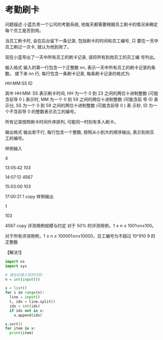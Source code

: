 # 考勤刷卡


问题描述
小蓝负责一个公司的考勤系统, 他每天都需要根据员工刷卡的情况来确定 每个员工是否到岗。

当员工刷卡时, 会在后台留下一条记录, 包括刷卡的时间和员工编号, 只 要在一天中员工刷过一次卡, 就认为他到岗了。

现在小蓝导出了一天中所有员工的刷卡记录, 请将所有到岗员工的员工编 号列出。

输入格式
输入的第一行包含一个正整数 nn, 表示一天中所有员工的刷卡记录的条数。 接下来 nn 行, 每行包含一条刷卡记录, 每条刷卡记录的格式为:

HH:MM:SS ID

其中 HH:MM: SS 表示刷卡时间, HH 为一个 0 到 23 之间的两位十进制整数 (可能含前导 0 ) 表示时, MM 为一个 0 到 59 之间的两位十进制整数 (可能含前 导 0) 表示分, SS 为一个 0 到 59 之间的两位十进制整数 (可能含前导 0 ) 表 示秒, ID 为一个不含前导 0 的整数表示员工的编号。

所有记录按照刷卡时间升序排列, 可能同一时刻有多人刷卡。

输出格式
输出若干行, 每行包含一个整数, 按照从小到大的顺序输出, 表示到岗员 工的编号。

样例输入

4

13:05:42 103

14:07:12 4567

15:03:00 103

17:00:21 1
copy
样例输出

1



103



4567
copy
评测用例规模与约定
对于 50% 的评测用例，1 ≤ n ≤ 1001≤n≤100。

对于所有评测用例，1 ≤ n ≤ 100001≤n≤10000，员工编号为不超过 10^910 
9
  的正整数


【解法1】
```python
import os
import sys

# 请在此输入您的代码
n = int(input())

x = list()
for i in range(n):
  line = input()
  t, idx = line.split()
  idx = int(idx)
  if idx not in x:
    x.append(idx)

x.sort()
for item in x:
  print(item)
```


